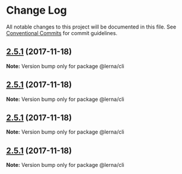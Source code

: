 # Change Log

All notable changes to this project will be documented in this file.
See [Conventional Commits](https://conventionalcommits.org) for commit guidelines.

<a name="2.5.1"></a>
## [2.5.1](https://github.com/lerna/lerna/compare/1.0.0...2.5.1) (2017-11-18)




**Note:** Version bump only for package @lerna/cli

<a name="2.5.1"></a>
## [2.5.1](https://github.com/lerna/lerna/compare/1.0.0...2.5.1) (2017-11-18)




**Note:** Version bump only for package @lerna/cli

<a name="2.5.1"></a>
## [2.5.1](https://github.com/lerna/lerna/compare/1.0.0...2.5.1) (2017-11-18)




**Note:** Version bump only for package @lerna/cli

<a name="2.5.1"></a>
## [2.5.1](https://github.com/lerna/lerna/compare/1.0.0...2.5.1) (2017-11-18)




**Note:** Version bump only for package @lerna/cli
